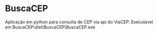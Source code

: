 # BuscaCEP
Aplicação em python para consulta de CEP via api do ViaCEP.
Executavel em BuscaCEP\dist\BuscaCEP\BuscaCEP.exe
